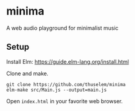 # minima
A web audio playground for minimalist music

## Setup
Install Elm: https://guide.elm-lang.org/install.html

Clone and make. 
```
git clone https://github.com/thuselem/minima
elm-make src/Main.js --output=main.js
```

Open `index.html` in your favorite web browser.
